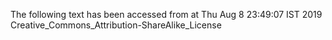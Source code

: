 The following text has been accessed from at Thu Aug 8 23:49:07 IST 2019
Creative_Commons_Attribution-ShareAlike_License
